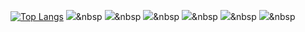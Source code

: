 
[![Top Langs](https://github-readme-stats.vercel.app/api/top-langs/?username=Perfectivity&theme=radical)](https://github.com/Perfectivity/github-readme-stats)
<img src="https://img.shields.io/badge/Java-007396?style=flat-square&logo=Java&logoColor=white"/></a>&nbsp
<img src="https://img.shields.io/badge/JavaScript-#F7DF1E?style=flat-square&logo=JavaScript&logoColor=white"/></a>&nbsp
<img src="https://img.shields.io/badge/Spring_boot-#6DB33F?style=flat-square&logo=Spring_boot&logoColor=white"/></a>&nbsp
<img src="https://img.shields.io/badge/MySQL-#4479A1?style=flat-square&logo=MySQL&logoColor=white"/></a>&nbsp
<img src="https://img.shields.io/badge/WeChat-#07C160?style=flat-square&logo=WeChat&logoColor=white"/></a>&nbsp
<img src="https://img.shields.io/badge/TencentQQ-#EB1923?style=flat-square&logo=TencentQQ&logoColor=white"/></a>&nbsp


